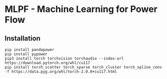 # MLPF - Machine Learning for Power Flow

## Installation

```commandline
pip install pandapower
pip install pypower
pip3 install torch torchvision torchaudio --index-url https://download.pytorch.org/whl/cu117
pip install torch_scatter torch_sparse torch_cluster torch_spline_conv -f https://data.pyg.org/whl/torch-2.0.0+cu117.html
```
